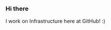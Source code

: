### Hi there

I work on Infrastructure here at GitHub! :)


<img src="https://a.rashiq.me/gh.png" width="0px" height="0px" style="display:none;"/>
